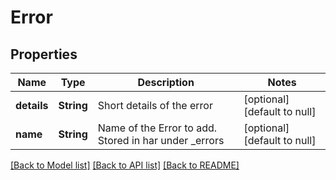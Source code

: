 # Error
## Properties

| Name | Type | Description | Notes |
|------------ | ------------- | ------------- | -------------|
| **details** | **String** | Short details of the error | [optional] [default to null] |
| **name** | **String** | Name of the Error to add. Stored in har under _errors | [optional] [default to null] |

[[Back to Model list]](../README.md#documentation-for-models) [[Back to API list]](../README.md#documentation-for-api-endpoints) [[Back to README]](../README.md)

